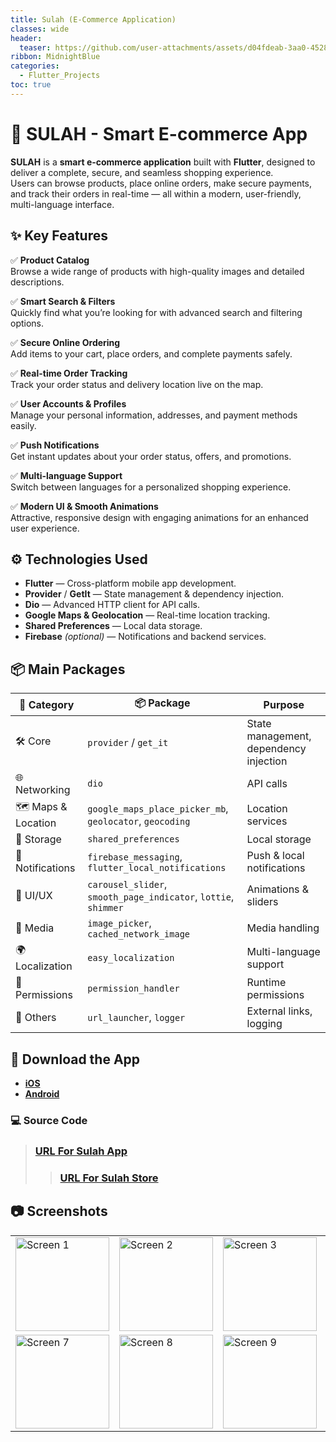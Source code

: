 ```yaml
---
title: Sulah (E-Commerce Application)
classes: wide
header:
  teaser: https://github.com/user-attachments/assets/d04fdeab-3aa0-4528-a326-51431b41c6f8
ribbon: MidnightBlue
categories:
  - Flutter_Projects
toc: true
---
```


# 🛒 SULAH - Smart E-commerce App

**SULAH** is a **smart e-commerce application** built with **Flutter**, designed to deliver a complete, secure, and seamless shopping experience.  
Users can browse products, place online orders, make secure payments, and track their orders in real-time — all within a modern, user-friendly, multi-language interface.


## ✨ Key Features

✅ **Product Catalog**  
Browse a wide range of products with high-quality images and detailed descriptions.

✅ **Smart Search & Filters**  
Quickly find what you’re looking for with advanced search and filtering options.

✅ **Secure Online Ordering**  
Add items to your cart, place orders, and complete payments safely.

✅ **Real-time Order Tracking**  
Track your order status and delivery location live on the map.

✅ **User Accounts & Profiles**  
Manage your personal information, addresses, and payment methods easily.

✅ **Push Notifications**  
Get instant updates about your order status, offers, and promotions.

✅ **Multi-language Support**  
Switch between languages for a personalized shopping experience.

✅ **Modern UI & Smooth Animations**  
Attractive, responsive design with engaging animations for an enhanced user experience.


## ⚙️ Technologies Used

- **Flutter** — Cross-platform mobile app development.
- **Provider** / **GetIt** — State management & dependency injection.
- **Dio** — Advanced HTTP client for API calls.
- **Google Maps & Geolocation** — Real-time location tracking.
- **Shared Preferences** — Local data storage.
- **Firebase** *(optional)* — Notifications and backend services.

## 📦 Main Packages

| 📂 Category          | 📦 Package                | Purpose                                |
|----------------------|---------------------------|----------------------------------------|
| 🛠 Core              | `provider` / `get_it`     | State management, dependency injection |
| 🌐 Networking        | `dio`                     | API calls                               |
| 🗺️ Maps & Location   | `google_maps_place_picker_mb`, `geolocator`, `geocoding` | Location services                       |
| 💾 Storage           | `shared_preferences`      | Local storage                          |
| 🔔 Notifications     | `firebase_messaging`, `flutter_local_notifications` | Push & local notifications             |
| 🎨 UI/UX             | `carousel_slider`, `smooth_page_indicator`, `lottie`, `shimmer` | Animations & sliders                    |
| 📸 Media             | `image_picker`, `cached_network_image` | Media handling                          |
| 🌍 Localization      | `easy_localization`       | Multi-language support                 |
| 🔑 Permissions       | `permission_handler`      | Runtime permissions                    |
| 🔗 Others            | `url_launcher`, `logger`  | External links, logging                |

## 📱 Download the App

- **[iOS](https://apps.apple.com/sa/app/%D8%B3%D9%8A%D9%88%D9%84%D8%A9/id6478117421)**
- **[Android](https://play.google.com/store/apps/details?id=com.users.sulahapp)**

### 💻 Source Code
> ### [URL For Sulah App](https://github.com/AbdoOo20/Sulah)
> > ### [URL For Sulah Store](https://github.com/AbdoOo20/Sulah)

## 📷 Screenshots

<table>
  <tr>
    <td><img src="https://github.com/user-attachments/assets/c257db0f-2acc-474f-b8ee-83892d80d3c7" alt="Screen 1" width="150"/></td>
    <td><img src="https://github.com/user-attachments/assets/0e3f03c2-8d68-4008-9f62-6ead463ec81c" alt="Screen 2" width="150"/></td>
    <td><img src="https://github.com/user-attachments/assets/0592c7f0-4fac-4386-9081-f4e365bacdfd" alt="Screen 3" width="150"/></td>
    <td><img src="https://github.com/user-attachments/assets/f8c2e94b-e24a-4eac-b62b-3b42fe9e1d2d" alt="Screen 4" width="150"/></td>
    <td><img src="https://github.com/user-attachments/assets/0df7d334-113c-41c1-b753-9a603e8657b1" alt="Screen 5" width="150"/></td>
    <td><img src="https://github.com/user-attachments/assets/4e08a204-1534-4b4d-81be-e8b9870830c1" alt="Screen 6" width="150"/></td>
  </tr>
  <tr>
    <td><img src="https://github.com/user-attachments/assets/33bad9e8-0fb2-4202-b781-d0ff58df6537" alt="Screen 7" width="150"/></td>
    <td><img src="https://github.com/user-attachments/assets/a220be27-93f6-4219-9f63-e8975b8891e9" alt="Screen 8" width="150"/></td>
    <td><img src="https://github.com/user-attachments/assets/a21f1017-475f-47be-bf74-569abb551211" alt="Screen 9" width="150"/></td>
    <td><img src="https://github.com/user-attachments/assets/d55e7f5a-1cae-4bef-a186-ed48d50a1ff3" alt="Screen 10" width="150"/></td>
    <td><img src="https://github.com/user-attachments/assets/5145bbd7-4f15-4f9b-98ab-28948557de11" alt="Screen 10" width="150"/></td>
    <td></td>
  </tr>
</table>
